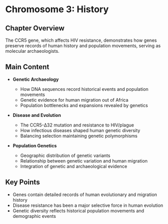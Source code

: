 # Chromosome 3: History

## Chapter Overview
The CCR5 gene, which affects HIV resistance, demonstrates how genes preserve records of human history and population movements, serving as molecular archaeologists.

## Main Content
- **Genetic Archaeology**
  - How DNA sequences record historical events and population movements
  - Genetic evidence for human migration out of Africa
  - Population bottlenecks and expansions revealed by genetics

- **Disease and Evolution**
  - The CCR5-Δ32 mutation and resistance to HIV/plague
  - How infectious diseases shaped human genetic diversity
  - Balancing selection maintaining genetic polymorphisms

- **Population Genetics**
  - Geographic distribution of genetic variants
  - Relationship between genetic variation and human migration
  - Integration of genetic and archaeological evidence

## Key Points
- Genes contain detailed records of human evolutionary and migration history
- Disease resistance has been a major selective force in human evolution
- Genetic diversity reflects historical population movements and demographic events